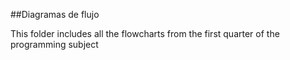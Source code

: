 ##Diagramas de flujo

This folder includes all the flowcharts from the first quarter of the programming subject
